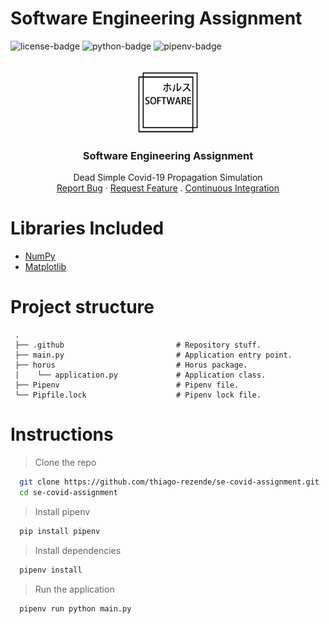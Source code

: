 # Software Engineering Assignment
![license-badge] ![python-badge] ![pipenv-badge]
<!-- PROJECT LOGO -->
<br />
<div align="center">
  <a href="https://github.com/thiago-rezende/se-covid-assignment">
    <img src="https://github.com/thiago-rezende/se-covid-assignment/raw/main/.github/logo.png" alt="Logo" width="100" height="100">
  </a>

  <h3 align="center">Software Engineering Assignment</h3>
  <p align="center">
    Dead Simple Covid-19 Propagation Simulation
    <br />
    <a href="https://github.com/thiago-rezende/se-covid-assignment/issues">Report Bug</a>
    ·
    <a href="https://github.com/thiago-rezende/se-covid-assignment/issues">Request Feature</a>
    .
    <a href="https://github.com/thiago-rezende/se-covid-assignment/actions">Continuous Integration</a>
  </p>
</div>

# Libraries Included
 - [NumPy][numpy-url]
 - [Matplotlib][matplotlib-url]

# Project structure
```
 .
 ├── .github                         # Repository stuff.
 ├── main.py                         # Application entry point.
 ├── horus                           # Horus package.
 |    └── application.py             # Application class.
 ├── Pipenv                          # Pipenv file.
 └── Pipfile.lock                    # Pipenv lock file.
```

# Instructions
> Clone the repo
```sh
  git clone https://github.com/thiago-rezende/se-covid-assignment.git
  cd se-covid-assignment
```

> Install pipenv
```sh
  pip install pipenv
```

> Install dependencies
```sh
  pipenv install
```

> Run the application
```sh
  pipenv run python main.py
```

<!-- Links -->
[python-url]: https://www.python.org/
[matplotlib-url]: https://matplotlib.org/
[numpy-url]: https://numpy.org/

<!-- Badges -->
[license-badge]: https://img.shields.io/github/license/thiago-rezende/se-covid-assignment?style=flat-square
[pipenv-badge]: https://img.shields.io/badge/Pipenv-2020.11-blueviolet.svg?style=flat-square
[python-badge]: https://img.shields.io/github/pipenv/locked/python-version/thiago-rezende/se-covid-assignment?style=flat-square
